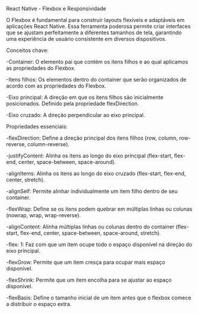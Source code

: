 React Native - Flexbox e Responsividade 

O Flexbox é fundamental para construir layouts flexíveis e adaptáveis em aplicações React Native. Essa ferramenta poderosa permite criar interfaces que se ajustam perfeitamente a diferentes tamanhos de tela, 
garantindo uma experiência de usuário consistente em diversos dispositivos.

Conceitos chave:

-Container: O elemento pai que contém os itens filhos e ao qual aplicamos as propriedades do Flexbox.

-Itens filhos: Os elementos dentro do container que serão organizados de acordo com as propriedades do Flexbox.

-Eixo principal: A direção em que os itens filhos são inicialmente posicionados. Definido pela propriedade flexDirection.

-Eixo cruzado: A direção perpendicular ao eixo principal.

Propriedades essenciais:

-flexDirection: Define a direção principal dos itens filhos (row, column, row-reverse, column-reverse).

-justifyContent: Alinha os itens ao longo do eixo principal (flex-start, flex-end, center, space-between, space-around).

-alignItems: Alinha os itens ao longo do eixo cruzado (flex-start, flex-end, center, stretch).

-alignSelf: Permite alinhar individualmente um item filho dentro de seu container.

-flexWrap: Define se os itens podem quebrar em múltiplas linhas ou colunas (nowrap, wrap, wrap-reverse).

-alignContent: Alinha múltiplas linhas ou colunas dentro do container (flex-start, flex-end, center, space-between, space-around, stretch).

-flex: 1: Faz com que um item ocupe todo o espaço disponível na direção do eixo principal.

-flexGrow: Permite que um item cresça para ocupar mais espaço disponível.

-flexShrink: Permite que um item encolha para se ajustar ao espaço disponível.

-flexBasis: Define o tamanho inicial de um item antes que o flexbox comece a distribuir o espaço extra.
